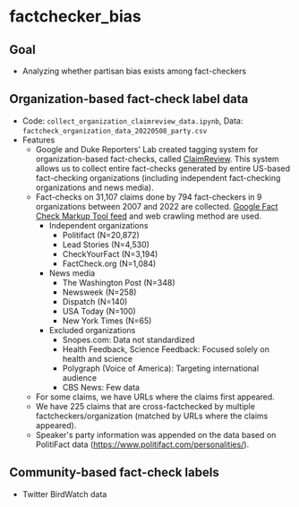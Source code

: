 # factchecker_bias

## Goal
  - Analyzing whether partisan bias exists among fact-checkers

## Organization-based fact-check label data
  - Code: `collect_organization_claimreview_data.ipynb`, Data: `factcheck_organization_data_20220508_party.csv`
  - Features
    - Google and Duke Reporters' Lab created tagging system for organization-based fact-checks, called [ClaimReview](https://www.claimreviewproject.com/). This system allows us to collect entire fact-checks generated by entire US-based fact-checking organizations (including independent fact-checking organizations and news media).
    - Fact-checks on 31,107 claims done by 794 fact-checkers in 9 organizations between 2007 and 2022 are collected. [Google Fact Check Markup Tool feed](https://datacommons.org/factcheck) and web crawling method are used.
      - Independent organizations
        - Politifact (N=20,872)
        - Lead Stories (N=4,530)
        - CheckYourFact (N=3,194)
        - FactCheck.org (N=1,084)
      - News media
        - The Washington Post (N=348)
        - Newsweek (N=258)
        - Dispatch (N=140)
        - USA Today (N=100)
        - New York Times (N=65) 
      - Excluded organizations
        - Snopes.com: Data not standardized
        - Health Feedback, Science Feedback: Focused solely on health and science
        - Polygraph (Voice of America): Targeting international audience
        - CBS News: Few data
    - For some claims, we have URLs where the claims first appeared.
    - We have 225 claims that are cross-factchecked by multiple factcheckers/organization (matched by URLs where the claims appeared).
    - Speaker's party information was appended on the data based on PolitiFact data (https://www.politifact.com/personalities/).

## Community-based fact-check labels
  - Twitter BirdWatch data

